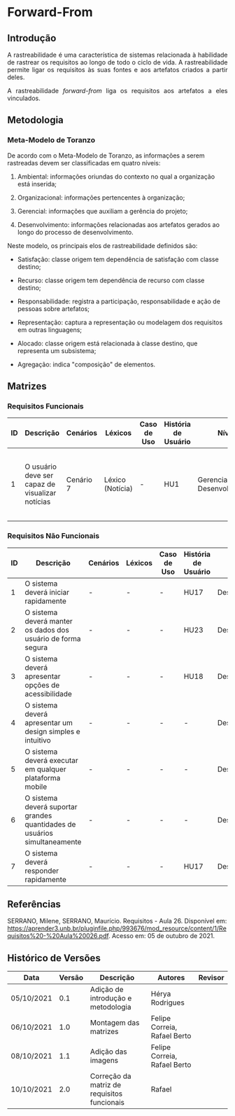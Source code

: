 # Forward-From

## Introdução
<p align="justify">A rastreabilidade é uma característica de sistemas relacionada à habilidade de rastrear os requisitos ao longo de todo o ciclo de vida. A rastreabilidade permite ligar os requisitos às suas fontes e aos artefatos criados a partir deles.</p>

<p align="justify"> A rastreabilidade <i>forward-from</i> liga os requisitos aos artefatos a eles vinculados.</p>

## Metodologia
### Meta-Modelo de Toranzo
De acordo com o Meta-Modelo de Toranzo, as informações a serem rastreadas devem ser classificadas em quatro níveis:

1. Ambiental: informações oriundas do contexto no qual a organização está inserida;

2. Organizacional: informações pertencentes à organização;

3. Gerencial: informações que auxiliam a gerência do projeto;

4. Desenvolvimento: informações relacionadas aos artefatos gerados ao longo do processo de desenvolvimento.

Neste modelo, os principais elos de rastreabilidade definidos são:

* Satisfação: classe origem tem dependência de satisfação com classe destino;

* Recurso: classe origem tem dependência de recurso com classe destino; 

* Responsabilidade: registra a participação, responsabilidade e ação de pessoas sobre artefatos;

* Representação: captura a representação ou modelagem dos requisitos em outras linguagens;

* Alocado: classe origem está relacionada à classe destino, que representa um subsistema;

* Agregação: indica "composição" de elementos.


## Matrizes
### Requisitos Funcionais

| ID | Descrição | Cenários | Léxicos | Caso de Uso | História de Usuário | Nível | Elo | Telas |
| -- | --------- | ------ | ----- | --- | ----- | ---- | --- | --- |  
| 1   | O usuário deve ser capaz de visualizar notícias | Cenário 7  | Léxico (Notícia) | - | HU1 | Gerencial, Desenvolvimento | Satisfação, Recurso | <ahref="https://raw.githubusercontent.com/Requisitos-de-Software/2021.1-MetroDF/main/docs/imagens/fowardform/R1.PNG"><img border="0" alt="Requisito 1" width="100" height="100"></a> |

        

### Requisitos Não Funcionais

| ID | Descrição | Cenários | Léxicos | Caso de Uso | História de Usuário | Nível | Elo | Telas |
| -- | --------- | ------ | ----- | --- | ----- | ---- | --- | --- | 
| 1   | O sistema deverá iniciar rapidamente | - | - | -  |  HU17 | Desenvolvimento |  Satisfação | Não se aplica |
| 2   | O sistema deverá manter os dados dos usuário de forma segura  | - |  - |  - | HU23 |Desenvolvimento | Recurso | Não se aplica |
| 3   | O sistema deverá apresentar opções de acessibilidade| - | - | - | HU18 |  Desenvolvimento    |   Recurso, Responsabilidade | Não se aplica |
| 4   | O sistema deverá apresentar um design simples e intuitivo | - | - | - | - | Desenvolvimento | Satisfação, Responsabilidade | Não se aplica |
| 5   | O sistema deverá executar em qualquer plataforma mobile | - | - | - | - |  Desenvolvimento | Satisfação, Agregação  | Não se aplica |
| 6   |O sistema deverá suportar grandes quantidades de usuários simultaneamente | - | - | - | -  | Desenvolvimento | Satisfação  | Não se aplica |  
| 7   | O sistema deverá responder rapidamente | - | - | - | HU17 | Desenvolvimento |     Satisfação |  Não se aplica |

## Referências 
SERRANO, Milene, SERRANO, Maurício. Requisitos - Aula 26. Disponível em: <https://aprender3.unb.br/pluginfile.php/993676/mod_resource/content/1/Requisitos%20-%20Aula%20026.pdf>. Acesso em: 05 de outubro de 2021.

## Histórico de Versões

| Data       | Versão | Descrição                                     | Autores          | Revisor          |
| ---------- | ------ | --------------------------------------------- | ---------------- | ---------------- |
| 05/10/2021 | 0.1    | Adição de introdução e metodologia | Hérya Rodrigues   |    |
| 06/10/2021 | 1.0    | Montagem das matrizes         | Felipe Correia, Rafael Berto  |     |
| 08/10/2021 | 1.1    | Adição das imagens            | Felipe Correia, Rafael Berto  |     |
| 10/10/2021 | 2.0    | Correção da matriz de requisitos funcionais | Rafael |     |


